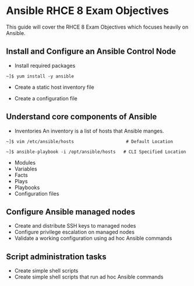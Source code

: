# Ansible RHCE 8 Exam Objectives

This guide will cover the RHCE 8 Exam Objectives which focuses heavily on Ansible.

## Install and Configure an Ansible Control Node

- Install required packages
```
~]$ yum install -y ansible
```
- Create a static host inventory file

- Create a configuration file


## Understand core components of Ansible

- Inventories
An inventory is a list of hosts that Ansible manges.
```
~]$ vim /etc/ansible/hosts                    # Default Location

~]$ ansible-playbook -i /opt/ansible/hosts   # CLI Specified Location
```
- Modules
- Variables
- Facts
- Plays
- Playbooks
- Configuration files

## Configure Ansible managed nodes

- Create and distribute SSH keys to managed nodes
- Configure privilege escalation on managed nodes
- Validate a working configuration using ad hoc Ansible commands

## Script administration tasks

- Create simple shell scripts
- Create simple shell scripts that run ad hoc Ansible commands
